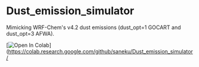 # Dust_emission_simulator
Mimicking WRF-Chem's v4.2 dust emissions (dust_opt=1 GOCART and dust_opt=3 AFWA).

[![Open In Colab](https://colab.research.google.com/assets/colab-badge.svg)](https://colab.research.google.com/github/saneku/Dust_emission_simulator/